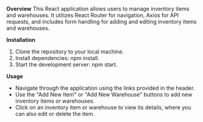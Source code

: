 **Overview**
This React application allows users to manage inventory items and warehouses. It utilizes React Router for navigation, Axios for API requests, and includes form handling for adding and editing inventory items and warehouses.

**Installation**
1. Clone the repository to your local machine.
3. Install dependencies: npm install.
4. Start the development server: npm start.

**Usage**
- Navigate through the application using the links provided in the header.
- Use the "Add New Item" or "Add New Warehouse" buttons to add new inventory items or warehouses.
- Click on an inventory item or warehouse to view its details, where you can also edit or delete the item.

